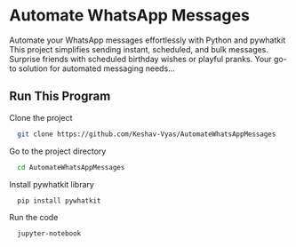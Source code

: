 # Automate WhatsApp Messages
Automate your WhatsApp messages effortlessly with Python and pywhatkit This project simplifies sending instant, scheduled, and bulk messages. Surprise friends with scheduled birthday wishes or playful pranks. Your go-to solution for automated messaging needs...


## Run This Program

Clone the project

```bash
  git clone https://github.com/Keshav-Vyas/AutomateWhatsAppMessages
```

Go to the project directory

```bash
  cd AutomateWhatsAppMessages
```

Install pywhatkit library

```bash
  pip install pywhatkit
```

Run the code

```bash
  jupyter-notebook
```


